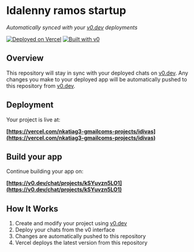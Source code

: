 # Idalenny ramos startup

*Automatically synced with your [v0.dev](https://v0.dev) deployments*

[![Deployed on Vercel](https://img.shields.io/badge/Deployed%20on-Vercel-black?style=for-the-badge&logo=vercel)](https://vercel.com/nkatiag3-gmailcoms-projects/idivas)
[![Built with v0](https://img.shields.io/badge/Built%20with-v0.dev-black?style=for-the-badge)](https://v0.dev/chat/projects/kSYuvzn5LO1)

## Overview

This repository will stay in sync with your deployed chats on [v0.dev](https://v0.dev).
Any changes you make to your deployed app will be automatically pushed to this repository from [v0.dev](https://v0.dev).

## Deployment

Your project is live at:

**[https://vercel.com/nkatiag3-gmailcoms-projects/idivas](https://vercel.com/nkatiag3-gmailcoms-projects/idivas)**

## Build your app

Continue building your app on:

**[https://v0.dev/chat/projects/kSYuvzn5LO1](https://v0.dev/chat/projects/kSYuvzn5LO1)**

## How It Works

1. Create and modify your project using [v0.dev](https://v0.dev)
2. Deploy your chats from the v0 interface
3. Changes are automatically pushed to this repository
4. Vercel deploys the latest version from this repository